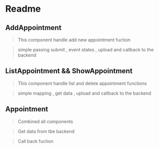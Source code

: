 # Readme

## AddAppointment

>This component handle add new appointment fuction 

>simple passing submit , event states , upload and callback to the backend


## ListAppointment && ShowAppointment

>This component handle list and delete appointment functions

>simple mapping , get data , upload and callback to the backend

## Appointment

>Combined all components

>Get data from tbe backend

>Call back fuction
